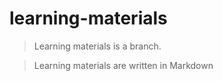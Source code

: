 # learning-materials


> Learning materials is a branch.


> Learning materials are written in Markdown